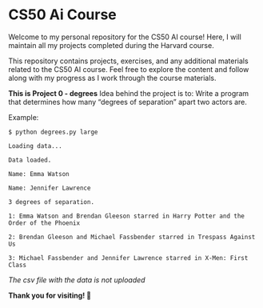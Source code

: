 # CS50 Ai Course

Welcome to my personal repository for the CS50 AI course! Here, I will maintain all my projects completed during the Harvard course.

This repository contains projects, exercises, and any additional materials related to the CS50 AI course. Feel free to explore the content and follow along with my progress as I work through the course materials.

**This is Project 0 - degrees**
Idea behind the project is to: Write a program that determines how many “degrees of separation” apart two actors are.

Example:

    $ python degrees.py large
    
    Loading data...
    
    Data loaded.
    
    Name: Emma Watson
    
    Name: Jennifer Lawrence
    
    3 degrees of separation.
    
    1: Emma Watson and Brendan Gleeson starred in Harry Potter and the Order of the Phoenix
    
    2: Brendan Gleeson and Michael Fassbender starred in Trespass Against Us
    
    3: Michael Fassbender and Jennifer Lawrence starred in X-Men: First Class
    
*The csv file with the data is not uploaded*

**Thank you for visiting! 🚀**
